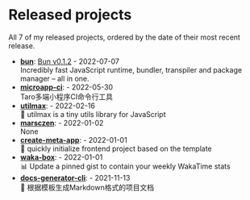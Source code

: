 # Released projects

All <!-- release_count starts -->7<!-- release_count ends --> of my released projects, ordered by the date of their most recent release.

<!-- recent_releases starts -->
* **[bun](https://github.com/Jarred-Sumner/bun)**: [Bun v0.1.2](https://github.com/Jarred-Sumner/bun/releases/tag/bun-v0.1.2) - 2022-07-07
<br>Incredibly fast JavaScript runtime, bundler, transpiler and package manager – all in one.
* **[microapp-ci](https://github.com/marsczen/microapp-ci)**: [](https://github.com/marsczen/microapp-ci/releases/tag/v0.1.6) - 2022-05-30
<br>Taro多端小程序CI命令行工具
* **[utilmax](https://github.com/marsczen/utilmax)**: [](https://github.com/marsczen/utilmax/releases/tag/v1.1.0) - 2022-02-16
<br>🐝 utilmax is a tiny utils library for JavaScript 
* **[marsczen](https://github.com/marsczen/marsczen)**: [](https://github.com/marsczen/marsczen/releases/tag/v0.0.1) - 2022-01-02
<br>None
* **[create-meta-app](https://github.com/marsczen/create-meta-app)**: [](https://github.com/marsczen/create-meta-app/releases/tag/v0.0.4) - 2022-01-01
<br>🍭 quickly initialize frontend project based on the template
* **[waka-box](https://github.com/marsczen/waka-box)**: [](https://github.com/marsczen/waka-box/releases/tag/v3.0.1) - 2022-01-01
<br>📊 Update a pinned gist to contain your weekly WakaTime stats
* **[docs-generator-cli](https://github.com/marsczen/docs-generator-cli)**: [](https://github.com/marsczen/docs-generator-cli/releases/tag/v0.1.0) - 2021-11-13
<br>🦊  根据模板生成Markdown格式的项目文档
<!-- recent_releases ends -->
